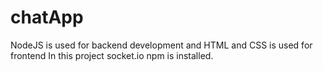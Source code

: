 # chatApp
NodeJS is used for backend development and HTML and CSS is used for frontend
In this project socket.io npm is installed.

